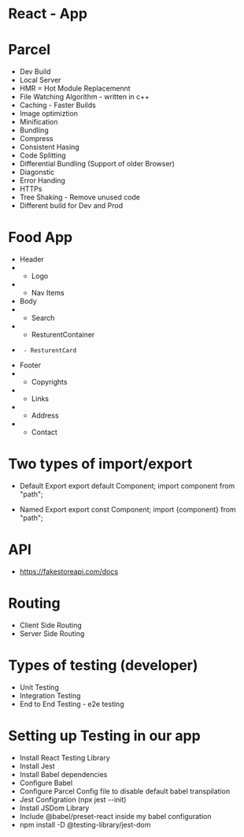 # React - App

# Parcel

- Dev Build
- Local Server
- HMR = Hot Module Replacemennt
- File Watching Algorithm - written in c++
- Caching - Faster Builds
- Image optimiztion
- Minification
- Bundling
- Compress
- Consistent Hasing
- Code Splitting
- Differential Bundling (Support of older Browser)
- Diagonstic
- Error Handing
- HTTPs
- Tree Shaking - Remove unused code
- Different build for Dev and Prod

# Food App

- Header
- - Logo
- - Nav Items
- Body
- - Search
- - ResturentContainer
-      - ResturentCard
- Footer
- - Copyrights
- - Links
- - Address
- - Contact

# Two types of import/export

- Default Export
  export default Component;
  import component from "path";

- Named Export
  export const Component;
  import {component} from "path";

# API

- https://fakestoreapi.com/docs

# Routing

- Client Side Routing
- Server Side Routing

# Types of testing (developer)

- Unit Testing
- Integration Testing
- End to End Testing - e2e testing

# Setting up Testing in our app

- Install React Testing Library
- Install Jest
- Install Babel dependencies
- Configure Babel
- Configure Parcel Config file to disable default babel transpilation
- Jest Configration (npx jest --init)
- Install JSDom Library
- Include @babel/preset-react inside my babel configuration
- npm install -D @testing-library/jest-dom
